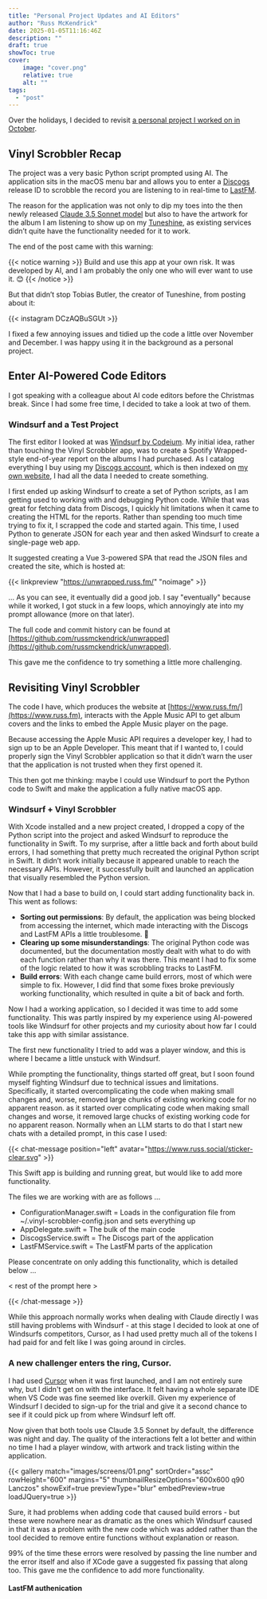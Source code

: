 ```yaml
---
title: "Personal Project Updates and AI Editors"
author: "Russ McKendrick"
date: 2025-01-05T11:16:46Z
description: ""
draft: true
showToc: true
cover:
    image: "cover.png"
    relative: true
    alt: ""
tags:
  - "post"
---
```


Over the holidays, I decided to revisit [a personal project I worked on in October](/2024/10/28/vinyl-scrobbling-macos-app/).

## Vinyl Scrobbler Recap

The project was a very basic Python script prompted using AI. The application sits in the macOS menu bar and allows you to enter a [Discogs](http://discogs.com) release ID to scrobble the record you are listening to in real-time to [LastFM](http://last.fm).

The reason for the application was not only to dip my toes into the then newly released [Claude 3.5 Sonnet model](https://www.anthropic.com/news/3-5-models-and-computer-use) but also to have the artwork for the album I am listening to show up on my [Tuneshine](http://tuneshine.rocks), as existing services didn’t quite have the functionality needed for it to work.

The end of the post came with this warning:

{{< notice warning >}}
Build and use this app at your own risk. It was developed by AI, and I am probably the only one who will ever want to use it. 😊
{{< /notice >}}

But that didn’t stop Tobias Butler, the creator of Tuneshine, from posting about it:

{{< instagram DCzAQBuSGUt >}}

I fixed a few annoying issues and tidied up the code a little over November and December. I was happy using it in the background as a personal project.

## Enter AI-Powered Code Editors

I got speaking with a colleague about AI code editors before the Christmas break. Since I had some free time, I decided to take a look at two of them.

### Windsurf and a Test Project

The first editor I looked at was [Windsurf by Codeium](https://codeium.com/). My initial idea, rather than touching the Vinyl Scrobbler app, was to create a Spotify Wrapped-style end-of-year report on the albums I had purchased. As I catalog everything I buy using my [Discogs account](https://www.discogs.com/user/russmck/collection), which is then indexed on [my own website](http://russ.fm/), I had all the data I needed to create something.

I first ended up asking Windsurf to create a set of Python scripts, as I am getting used to working with and debugging Python code. While that was great for fetching data from Discogs, I quickly hit limitations when it came to creating the HTML for the reports. Rather than spending too much time trying to fix it, I scrapped the code and started again. This time, I used Python to generate JSON for each year and then asked Windsurf to create a single-page web app.

It suggested creating a Vue 3-powered SPA that read the JSON files and created the site, which is hosted at:

{{< linkpreview "https://unwrapped.russ.fm/" "noimage" >}}

... As you can see, it eventually did a good job. I say "eventually" because while it worked, I got stuck in a few loops, which annoyingly ate into my prompt allowance (more on that later).

The full code and commit history can be found at [https://github.com/russmckendrick/unwrapped](https://github.com/russmckendrick/unwrapped).

This gave me the confidence to try something a little more challenging.

## Revisiting Vinyl Scrobbler

The code I have, which produces the website at [https://www.russ.fm/](https://www.russ.fm), interacts with the Apple Music API to get album covers and the links to embed the Apple Music player on the page.

Because accessing the Apple Music API requires a developer key, I had to sign up to be an Apple Developer. This meant that if I wanted to, I could properly sign the Vinyl Scrobbler application so that it didn’t warn the user that the application is not trusted when they first opened it.

This then got me thinking: maybe I could use Windsurf to port the Python code to Swift and make the application a fully native macOS app.

### Windsurf + Vinyl Scrobbler

With Xcode installed and a new project created, I dropped a copy of the Python script into the project and asked Windsurf to reproduce the functionality in Swift. To my surprise, after a little back and forth about build errors, I had something that pretty much recreated the original Python script in Swift. It didn’t work initially because it appeared unable to reach the necessary APIs. However, it successfully built and launched an application that visually resembled the Python version.

Now that I had a base to build on, I could start adding functionality back in. This went as follows:

- **Sorting out permissions**: By default, the application was being blocked from accessing the internet, which made interacting with the Discogs and LastFM APIs a little troublesome. :rofl:
- **Clearing up some misunderstandings**: The original Python code was documented, but the documentation mostly dealt with what to do with each function rather than why it was there. This meant I had to fix some of the logic related to how it was scrobbling tracks to LastFM.
- **Build errors**: With each change came build errors, most of which were simple to fix. However, I did find that some fixes broke previously working functionality, which resulted in quite a bit of back and forth.

Now I had a working application, so I decided it was time to add some functionality. This was partly inspired by my experience using AI-powered tools like Windsurf for other projects and my curiosity about how far I could take this app with similar assistance.

The first new functionality I tried to add was a player window, and this is where I became a little unstuck with Windsurf.

While prompting the functionality, things started off great, but I soon found myself fighting Windsurf due to technical issues and limitations. Specifically, it started overcomplicating the code when making small changes and, worse, removed large chunks of existing working code for no apparent reason. as it started over complicating code when making small changes and worse, it removed large chucks of existing working code for no apparent reason. Normally when an LLM starts to do that I start new chats with a detailed prompt, in this case I used:

{{< chat-message position="left" avatar="https://www.russ.social/sticker-clear.svg" >}}

This Swift app is building and running great, but would like to add more functionality.

The files we are working with are as follows ...

- ConfigurationManager.swift = Loads in the configuration file from ~/.vinyl-scrobbler-config.json and sets everything up
- AppDelegate.swift = The bulk of the main code
- DiscogsService.swift = The Discogs part of the application
- LastFMService.swift = The LastFM parts of the application

Please concentrate on only adding this functionality, which is detailed below ...

< rest of the prompt here >

{{< /chat-message >}}

While this approach normally works when dealing with Claude directly I was still having problems with Windsurf - at this stage I decided to look at one of Windsurfs competitors, Cursor, as I had used pretty much all of the tokens I had paid for and felt like I was going around in circles.

### A new challenger enters the ring, Cursor.

I had used [Cursor](https://www.cursor.com) when it was first launched, and I am not entirely sure why, but I didn't get on with the interface. It felt having a whole separate IDE when VS Code was fine seemed like overkill. Given my experience of Windsurf I decided to sign-up for the trial and give it a second chance to see if it could pick up from where Windsurf left off.

Now given that both tools use Claude 3.5 Sonnet by default, the difference was night and day. The quality of the interactions felt a lot better and within no time I had a player window, with artwork and track listing within the application.

{{< gallery match="images/screens/01.png" sortOrder="assc" rowHeight="600" margins="5" thumbnailResizeOptions="600x600 q90 Lanczos" showExif=true previewType="blur" embedPreview=true loadJQuery=true >}}<br>

Sure, it had problems when adding code that caused build errors - but these were nowhere near as dramatic as the ones which Windsurf caused in that it was a problem with the new code which was added rather than the tool decided to remove entire functions without explanation or reason.

99% of the time these errors were resolved by passing the line number and the error itself and also if XCode gave a suggested fix passing that along too. This gave me the confidence to add more functionality.

#### LastFM authenication

